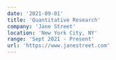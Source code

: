 ```yaml
---
date: '2021-09-01'
title: 'Quantitative Research'
company: 'Jane Street'
location: 'New York City, NY'
range: 'Sept 2021 - Present'
url: 'https://www.janestreet.com'
---
```

